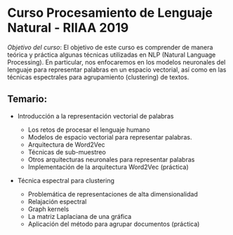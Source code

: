 # Curso Procesamiento de Lenguaje Natural - RIIAA 2019

*Objetivo del curso*: El objetivo de este curso es comprender de manera teórica y práctica algunas técnicas utilizadas en NLP (Natural Language Processing). En particular, nos enfocaremos en los modelos neuronales del lenguaje para representar palabras en un espacio vectorial, así como en las técnicas espectrales para agrupamiento (clustering) de textos.

## Temario:

* Introducción a la representación vectorial de palabras 
	* Los retos de procesar el lenguaje humano
	* Modelos de espacio vectorial para representar palabras.
	* Arquitectura de Word2Vec 
	* Técnicas de sub-muestreo
	* Otros arquitecturas neuronales para representar palabras
	* Implementación de la arquitectura Word2Vec (práctica)

* Técnica espectral para clustering 
	* Problemática de representaciones de alta dimensionalidad 
	* Relajación espectral
	* Graph kernels 
	* La matriz Laplaciana de una gráfica 
	* Aplicación del método para agrupar documentos (práctica)
